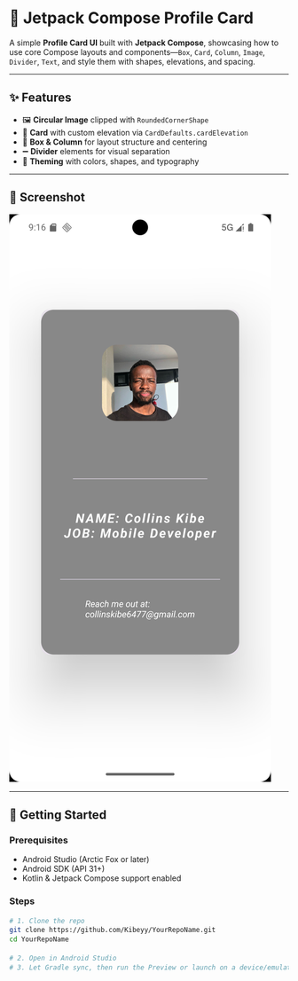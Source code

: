 # 👤 Jetpack Compose Profile Card

A simple **Profile Card UI** built with **Jetpack Compose**, showcasing how to use core Compose layouts and components—`Box`, `Card`, `Column`, `Image`, `Divider`, `Text`, and style them with shapes, elevations, and spacing.

---

## ✨ Features

- 🖼️ **Circular Image** clipped with `RoundedCornerShape`
- 📇 **Card** with custom elevation via `CardDefaults.cardElevation`
- 📐 **Box & Column** for layout structure and centering
- ➖ **Divider** elements for visual separation
- 🎨 **Theming** with colors, shapes, and typography

---

## 📸 Screenshot

![Compose Profile Card](screenshots/compose_profile_card.png)



---

## 🚀 Getting Started

### Prerequisites

- Android Studio (Arctic Fox or later)
- Android SDK (API 31+)
- Kotlin & Jetpack Compose support enabled

### Steps

```bash
# 1. Clone the repo
git clone https://github.com/Kibeyy/YourRepoName.git
cd YourRepoName

# 2. Open in Android Studio
# 3. Let Gradle sync, then run the Preview or launch on a device/emulator
